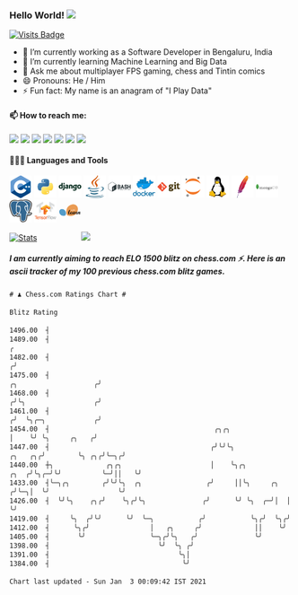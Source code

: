   ### Hello World!  <img src="https://github.com/sciencepal/sciencepal/blob/master/assets/Hi.gif" width="29px">
  [![Visits Badge](https://badges.pufler.dev/visits/sciencepal/sciencepal)](https://badges.pufler.dev/visits/sciencepal/sciencepal)
  
  - 🔭 I’m currently working as a Software Developer in Bengaluru, India
  - 🌱 I’m currently learning Machine Learning and Big Data
  - 💬 Ask me about multiplayer FPS gaming, chess and Tintin comics
  - 😄 Pronouns: He / Him
  - ⚡ Fun fact: My name is an anagram of "I Play Data"
  
  #### 📫 How to reach me:   
  [<img src="https://upload.wikimedia.org/wikipedia/commons/8/83/Steam_icon_logo.svg" width="3.5%"/>](https://steamcommunity.com/id/mongocds/)
  [<img src="https://github.com/sciencepal/sciencepal/blob/master/assets/discord-round.svg" width="3.5%"/>](https://discord.gg/MnUUbHe)
  [<img src="https://img.icons8.com/color/48/000000/twitter.png" width="3.5%"/>](https://twitter.com/sciencepal)
  [<img src="https://img.icons8.com/color/48/000000/linkedin.png" width="3.5%"/>](https://www.linkedin.com/in/adityapal1/)
  [<img src="https://img.icons8.com/fluent/48/000000/facebook-new.png" width="3.5%"/>](https://www.facebook.com/sciencepal/)
  [<img src="https://img.icons8.com/fluent/48/000000/instagram-new.png" width="3.5%"/>](https://www.instagram.com/aditya_sciencepal/)
  <a href="mailto:aditya.pal.science@gmail.com"> <img src="https://img.icons8.com/fluent/48/000000/gmail.png" width="3.5%"/> </a>
  
  #### 👨🏻‍💻 Languages and Tools <br />
  <code><img height="40" src="https://raw.githubusercontent.com/github/explore/80688e429a7d4ef2fca1e82350fe8e3517d3494d/topics/cpp/cpp.png"></code>
  <code><img height="40" src="https://raw.githubusercontent.com/github/explore/80688e429a7d4ef2fca1e82350fe8e3517d3494d/topics/python/python.png"></code>
  <code><img height="40" src="https://raw.githubusercontent.com/github/explore/80688e429a7d4ef2fca1e82350fe8e3517d3494d/topics/django/django.png"></code>
  <code><img height="40" src="https://raw.githubusercontent.com/github/explore/80688e429a7d4ef2fca1e82350fe8e3517d3494d/topics/java/java.png"></code>
  <code><img height="40" src="https://raw.githubusercontent.com/github/explore/80688e429a7d4ef2fca1e82350fe8e3517d3494d/topics/bash/bash.png"></code>
  <code><img height="40" src="https://raw.githubusercontent.com/github/explore/80688e429a7d4ef2fca1e82350fe8e3517d3494d/topics/docker/docker.png"></code>
  <code><img height="40" src="https://raw.githubusercontent.com/github/explore/80688e429a7d4ef2fca1e82350fe8e3517d3494d/topics/git/git.png"></code>
  <code><img height="40" src="https://raw.githubusercontent.com/github/explore/80688e429a7d4ef2fca1e82350fe8e3517d3494d/topics/jupyter-notebook/jupyter-notebook.png"></code>
  <code><img height="40" src="https://raw.githubusercontent.com/github/explore/80688e429a7d4ef2fca1e82350fe8e3517d3494d/topics/linux/linux.png"></code>
  <code><img height="40" src="https://raw.githubusercontent.com/github/explore/80688e429a7d4ef2fca1e82350fe8e3517d3494d/topics/maven/maven.png"></code>
  <code><img height="40" src="https://raw.githubusercontent.com/github/explore/80688e429a7d4ef2fca1e82350fe8e3517d3494d/topics/mongodb/mongodb.png"></code>
  <code><img height="40" src="https://raw.githubusercontent.com/github/explore/80688e429a7d4ef2fca1e82350fe8e3517d3494d/topics/postgresql/postgresql.png"></code>
  <code><img height="40" src="https://raw.githubusercontent.com/github/explore/80688e429a7d4ef2fca1e82350fe8e3517d3494d/topics/tensorflow/tensorflow.png"></code>
  <code><img height="40" src="https://raw.githubusercontent.com/github/explore/80688e429a7d4ef2fca1e82350fe8e3517d3494d/topics/scikit-learn/scikit-learn.png"></code>
  
  [![Stats](https://github-readme-stats.vercel.app/api?username=sciencepal&show_icons=true&theme=radical)](https://github-readme-stats.vercel.app/api?username=sciencepal&show_icons=true&theme=radical)&nbsp; &nbsp; &nbsp; &nbsp; &nbsp; &nbsp; &nbsp; &nbsp; &nbsp; &nbsp; <img src="https://github.com/sciencepal/sciencepal/blob/master/assets/saved.gif" width="195">
  
  ##### I am currently aiming to reach ELO 1500 blitz on chess.com ⚡. Here is an ascii tracker of my 100 previous chess.com blitz games.

  ```
  # ♟︎ Chess.com Ratings Chart #
  
  Blitz Rating

 1496.00  ┤
 1489.00  ┤                                                                                                  ╭
 1482.00  ┤                                                                                                 ╭╯
 1475.00  ┤                                                                           ╭╮                   ╭╯
 1468.00  ┤                                                                          ╭╯╰╮                 ╭╯
 1461.00  ┤                                                                         ╭╯  ╰╮╭─╮            ╭╯
 1454.00  ┤                                         ╭╮╭╮                            │    ╰╯ ╰╮     ╭╮   ╭╯
 1447.00  ┤                                        ╭╯╰╯╰╮                   ╭╮   ╭╮╭╯        ╰╮ ╭╮╭╯╰─╮╭╯
 1440.00  ┼╮             ╭╮╭╮                      │    ╰╮╭╮           ╭╮  ╭╯╰╮╭─╯╰╯          ╰─╯││   ╰╯
 1433.00  ┤╰─╮╭╮        ╭╯╰╯╰╮  ╭╮                ╭╯     ││╰╮     ╭╮  ╭╯╰─╮│  ╰╯                 ╰╯
 1426.00  ┤  ╰╯╰╮    ╭╮╭╯    ╰╮╭╯╰╮              ╭╯      ╰╯ ╰╮  ╭─╯│  │   ╰╯
 1419.00  ┤     ╰╮  ╭╯╰╯      ╰╯  ╰─╮           ╭╯           ╰╮╭╯  ╰╮╭╯
 1412.00  ┤      ╰╮╭╯               │   ╭╮     ╭╯             ││    ╰╯
 1405.00  ┤       ╰╯                ╰─╮╭╯╰╮   ╭╯              ╰╯
 1398.00  ┤                           ╰╯  ╰╮ ╭╯
 1391.00  ┤                                ╰╮│
 1384.00  ┤                                 ╰╯

Chart last updated - Sun Jan  3 00:09:42 IST 2021  
  ```
  
